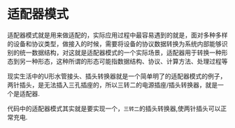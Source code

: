 # 适配器模式

适配器模式就是用来做适配的，实际应用过程中最容易遇到的就是，面对多种多样的设备和协议类型，做接入的时候，需要将设备的协议数据转换为系统内部能够识别的统一数据结构，对这就是适配器模式的一个实际场景，适配器用于转换一种形态到另一种形态，这种所谓的形态可能指数据结构、协议、计算方法、处理过程等

现实生活中的U形水管接头、插头转换器就是一个简单明了的适配器模式的例子，两针插头，是无法插入三孔插座的，所以三转二的电源插座/插头转换器，就是一个是适配器.

代码中的适配器模式其实就是要实现一个，`三转二`的插头转换器,使两针插头可以正常充电.
